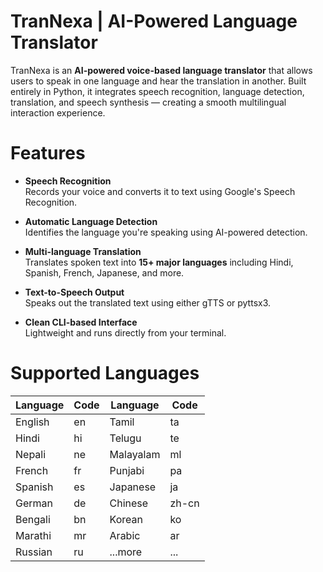 # TranNexa | AI-Powered Language Translator

TranNexa is an **AI-powered voice-based language translator** that allows users to speak in one language and hear the translation in another. Built entirely in Python, it integrates speech recognition, language detection, translation, and speech synthesis — creating a smooth multilingual interaction experience.


# Features

-  **Speech Recognition**  
  Records your voice and converts it to text using Google's Speech Recognition.

-  **Automatic Language Detection**  
  Identifies the language you're speaking using AI-powered detection.

-  **Multi-language Translation**  
  Translates spoken text into **15+ major languages** including Hindi, Spanish, French, Japanese, and more.

-  **Text-to-Speech Output**  
  Speaks out the translated text using either gTTS or pyttsx3.

-  **Clean CLI-based Interface**  
  Lightweight and runs directly from your terminal.


# Supported Languages

| Language    | Code | Language    | Code |
|-------------|------|-------------|------|
| English     | en   | Tamil       | ta   |
| Hindi       | hi   | Telugu      | te   |
| Nepali      | ne   | Malayalam   | ml   |
| French      | fr   | Punjabi     | pa   |
| Spanish     | es   | Japanese    | ja   |
| German      | de   | Chinese     | zh-cn|
| Bengali     | bn   | Korean      | ko   |
| Marathi     | mr   | Arabic      | ar   |
| Russian     | ru   | ...more     | ...  |